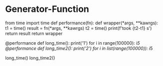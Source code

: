 # Generator-Function
from time import time
def performance(fn):
    def wrapper(*args, **kawrgs):
        t1 = time()
        result = fn(*args, **kawrgs)
        t2 = time()
        print(f'took {t2-t1} s')
        return result
    return wrapper

@performance
def long_time():
    print('1')
    for i in range(100000):
        i*5
@performance
def long_time2():
    print('2')
    for i in list(range(100000)):
        i*5


long_time()
long_time2()
